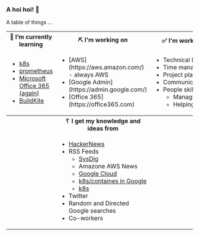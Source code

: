 ### A hoi hoi! 👋

A table of things ...

<table>
    <tr>
        <th>🌱 I’m currently learning</th>
        <th>⛏ I'm working on</th>
        <th>✅ I'm working to improve on</th>
    </tr>
    <tr>
        <td>
            <ul>
                <li><a href="https://kubernetes.io/">k8s</a></li>
                <li><a href="https://prometheus.io/">prometheus</a></li>
                <li><a href="https://office365.com">Microsoft Office 365 (again)</a></li>
                <li><a href="https://buildkite.com">BuildKite</a></li>
            </ul>
        </td>
        <td>
            <ul>
                <li>[AWS](https://aws.amazon.com/) - always AWS</li>
                <li>[Google Admin](https://admin.google.com/)</li>
                <li>[Office 365](https://office365.com)</li>
            </ul>
        </td>
        <td>
            <ul>
                <li>Technical Documentation</li>
                <li>Time management</li>
                <li>Project planning</li
                ><li>Communication</li>
                <li>People skills<ul>
                <li>Managing</li>
                <li>Helping/mentoring/coaching</li>
            </ul>
        </td>
    </tr>
    <tr>
        <th>&nbsp;</th>
        <th>␦ I get my knowledge and ideas from</th>
        <th>&nbsp;</th>
    </tr>
    <tr>
        <td>&nbsp;</td>
        <td>
            <ul>
                <li><a href="https://news.ycombinator.com/">HackerNews</a></li>
                <li>
                    RSS Feeds
                    <ul>
                        <li><a href="http://fetchrss.com/rss/5b4e9e358a93f8cc058b4567960404014.xml">SysDig</a></li>
                        <li><a href="https://aws.amazon.com/new/feed/"></a>Amazone AWS News</li>
                        <li><a href="https://cloudblog.withgoogle.com/rss/">Google Cloud</a></li>
                        <li><a href="https://cloudblog.withgoogle.com/products/containers-kubernetes/rss/">k8s/containes in Google</a></li>
                        <li><a href="https://kubernetes.io/feed.xml">k8s</a></li>
                    </ul>
                </li>
                <li>Twitter</li>
                <li>Random and Directed Google searches</li>
                <li>Co-workers</li>
            </ul>
        </td>
        <td>&nbsp;</td>
    </tr>
</table>
<!--
**pgmac/pgmac** is a ✨ _special_ ✨ repository because its `README.md` (this file) appears on your GitHub profile.

Here are some ideas to get you started:

- 😄 Pronouns: me/us
- 👯 I’m looking to collaborate on ...
- 🤔 I’m looking for help with ...
- 💬 Ask me about ...
- 📫 How to reach me: ...
- ⚡ Fun fact: ...
-->

### Articles I've added to my [GetPocket](https://getpocket.com/) list

* [4 Open Source Tools to Add to Your Security Arsenal](https://www.darkreading.com/application-security/4-open-source-tools-to-add-to-your-security-arsenal/a/d-id/1340487)
* [X.Org says it's saving a packet with Packet after migrating freedesktop.org off Google Kubernetes Engine](https://www.theregister.com/2021/04/01/freedesktoporg_migration_from_google/)
* [Open Source Security Foundation (OpenSSF)](https://openssf.org/)
* [Focalboard: Open source alternative to Trello, Asana, and Notion](https://www.focalboard.com/)
* [security.txt: Proposed standard for defining security policies](https://securitytxt.org/)
* [Track your family calendar with a Raspberry Pi and a low-power display](https://opensource.com/article/21/3/family-calendar-raspberry-pi)
* [5 Steps to Successful DevOps Culture](https://devops.com/five-steps-to-successful-devops-culture/)
* [Sponsor authelia/authelia](https://github.com/authelia/authelia)
* [Testing HashiCorp Terraform](https://www.hashicorp.com/blog/testing-hashicorp-terraform)
* [www.supermicro.com - /wftp/driver/VGA/ASPEED/](https://www.supermicro.com/wdl/driver/VGA/ASPEED/)

### My Blog Posts

* [Windows Server Virtual Interface with a configured VLAN with a custom MAC](https://pgmac.net.au/technology/2019/12/23/windows-vlan.html)
* [The Source](https://pgmac.net.au/technology/2019/02/25/the-source.html)
* [AWS Internet access from a Private subnet](https://pgmac.net.au/technology/2018/09/03/aws-internet-private-subnets.html)
* [Quick SSL/TLS certificate check](https://pgmac.net.au/technology/2018/04/09/ssl-tls-check.html)
* [Think Feel Love Believe](https://pgmac.net.au/family/2017/11/03/think-feel-love-believe.html)
* [How-To extend a Logical Volume using LVM on Linux](https://pgmac.net.au/technology/2017/11/02/lmv-extend.html)
* [Manual cert-bot renewals for certificates hosted on a Sophos UTM](https://pgmac.net.au/technology/2017/08/30/cert-bot-renewal-sophos-utm.html)
* [History](https://pgmac.net.au/language/2017/08/19/history.html)
* [The hiccup cure](https://pgmac.net.au/no%20laughing%20matter/2017/05/28/the-hiccup-cure.html)
* [JVC Everio MOD files to MPG](https://pgmac.net.au/technology/2015/03/18/jvc-everio-mod-to-mpg.html)

### Things I'm star-ing

* [agent](https://github.com/buildkite/agent)
  The Buildkite Agent is an open-source toolkit written in Golang for securely running build jobs on any device or network
* [cli](https://github.com/buildkite/cli)
  A command line interface for Buildkite.
* [cryptpad](https://github.com/xwiki-labs/cryptpad)
  Collaboration suite, end-to-end encrypted and open-source.
* [cookiecutter-hypermodern-python](https://github.com/cjolowicz/cookiecutter-hypermodern-python)
  Hypermodern Python Cookiecutter
* [innernet](https://github.com/tonarino/innernet)
  A private network system that uses WireGuard under the hood.
* [malwoverview](https://github.com/alexandreborges/malwoverview)
  Malwoverview is a first response tool used for threat hunting and offers intel information from Virus Total, Hybrid Analysis, URLHaus, Polyswarm, Malshare, Alien Vault, Malpedia, ThreatCrowd, Valhalla, Malware Bazaar, ThreatFox and it is able to scan Android devices against VT and HA.
* [wg-best-practices-os-developers](https://github.com/ossf/wg-best-practices-os-developers)
  The Best Practices for OSS Developers working group is dedicated to raising awareness and education of secure code best practices for open source developers.
* [aws-vault](https://github.com/99designs/aws-vault)
  A vault for securely storing and accessing AWS credentials in development environments
* [kspan](https://github.com/weaveworks-experiments/kspan)
  Turning Kubernetes Events into spans
* [Docker-OSX](https://github.com/sickcodes/Docker-OSX)
  Run Mac in a Docker! Run near native OSX-KVM in Docker! X11 Forwarding! CI/CD for OS X!
* [vim-clutch](https://github.com/alevchuk/vim-clutch)
  A hardware pedal for improved text editing in Vim
